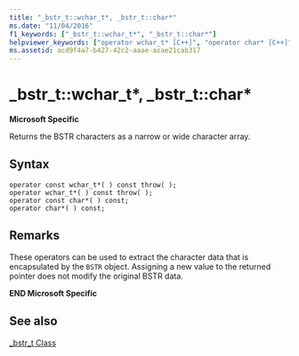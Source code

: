 ```yaml
---
title: "_bstr_t::wchar_t*, _bstr_t::char*"
ms.date: "11/04/2016"
f1_keywords: ["_bstr_t::wchar_t*", "_bstr_t::char*"]
helpviewer_keywords: ["operator wchar_t* [C++]", "operator char* [C++]"]
ms.assetid: acd9f4a7-b427-42c2-aaae-acae21cab317
---
```

# _bstr_t::wchar_t\*, _bstr_t::char\*

**Microsoft Specific**

Returns the BSTR characters as a narrow or wide character array.

## Syntax

```
operator const wchar_t*( ) const throw( );
operator wchar_t*( ) const throw( );
operator const char*( ) const;
operator char*( ) const;
```

## Remarks

These operators can be used to extract the character data that is encapsulated by the `BSTR` object. Assigning a new value to the returned pointer does not modify the original BSTR data.

**END Microsoft Specific**

## See also

[_bstr_t Class](../cpp/bstr-t-class.md)
